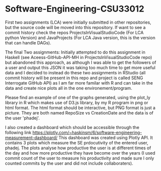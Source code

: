 # Software-Engineering-CSU33012
First two assignments (LCA) were initially submitted in other repositories, but the source code will be moved into this repository.
If want to see a commit history check the repos ProjectsInVisualStudioCode (For LCA python Version) and JavaProjects (For LCA Java version, this is the version that can handle DAGs).

The final Two assignments:
Initially attempted to do this assignment in Haskell (see Aceess-GitHub-API-MH in ProjectsInVisualStudioCode repo) but abandoned this approach, as although I was able to get the followers of a user and output this JSON it was taking too much time to get more useful data and I decided to instead do these two assignments in RStudio (all commit history will be present in this repo and project is called SENG Interrogate GitHub API) as I am far more familar with R and can take in the data and create nice plots all in the one environement/program.

Please find an example of one of the graphs generated, using the plot_ly library in R which makes use of D3.js library, by my R program in png or html format. The html format should be interactive, but PNG format is just a picture. They are both named RepoSize vs CreationDate and the data is of the user 'phadej'.

I also created a dashboard which should be accessible through the following link https://plotly.com/~haskinsm/6/software-engineering-measurement-dashboard/ 
This dashboard was created using Plotly API. It contains 3 plots which measure the SE prdocutivity of the entered user, phadej. The plots analyse how productive the user is at different times of the day and how more productive they have become over the years (I used commit count of the user to measure his productivity and made sure I only counted commits by the user and did not include collaboraters). 
